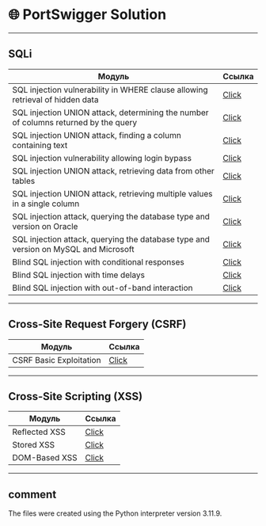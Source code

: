 # 🌐 PortSwigger Solution 

---

##  SQLi
| **Модуль**                        | **Ссылка**           |
|------------------------------------|----------------------|
|  SQL injection vulnerability in WHERE clause allowing retrieval of hidden data             | [Click](./Server%20Side%20Topics/SQLi/SQL%20injection%20vulnerability%20in%20WHERE%20clause%20allowing%20retrieval%20of%20hidden%20data/payload.py)    |
|  SQL injection UNION attack, determining the number of columns returned by the query                   | [Click](./Server%20Side%20Topics/SQLi/SQL%20injection%20UNION%20attack,%20determining%20the%20number%20of%20columns%20returned%20by%20the%20query/payload.py)          |
|  SQL injection UNION attack, finding a column containing text                   | [Click](./Server%20Side%20Topics/SQLi/SQL%20injection%20UNION%20attack,%20finding%20a%20column%20containing%20text/payload.py)          |
|  SQL injection vulnerability allowing login bypass                   | [Click](./Server%20Side%20Topics/SQLi/SQL%20injection%20vulnerability%20allowing%20login%20bypass/payload.py)          |
|  SQL injection UNION attack, retrieving data from other tables                   | [Click](./Server%20Side%20Topics/SQLi/SQL%20injection%20UNION%20attack,%20retrieving%20data%20from%20other%20tables/payload.py)          |
|  SQL injection UNION attack, retrieving multiple values in a single column                   | [Click](./Server%20Side%20Topics/SQLi/SQL%20injection%20UNION%20attack,%20retrieving%20multiple%20values%20in%20a%20single%20column/payload.py)          |
|  SQL injection attack, querying the database type and version on Oracle                   | [Click](./Server%20Side%20Topics/SQLi/SQL%20injection%20attack,%20querying%20the%20database%20type%20and%20version%20on%20Oracle/payload.py)          |
|  SQL injection attack, querying the database type and version on MySQL and Microsoft                   | [Click](./Server%20Side%20Topics/SQLi/SQL%20injection%20attack,%20querying%20the%20database%20type%20and%20version%20on%20MySQL%20and%20Microsoft/payload.py)          |
|  Blind SQL injection with conditional responses                   | [Click](./Server%20Side%20Topics/SQLi/Blind%20SQL%20injection%20with%20conditional%20responses/payload.py)          |
|  Blind SQL injection with time delays                   | [Click](./Server%20Side%20Topics/SQLi/Blind%20SQL%20injection%20with%20time%20delays/payload.py)          |
|  Blind SQL injection with out-of-band interaction                   | [Click](./Server%20Side%20Topics/SQLi/Blind%20SQL%20injection%20with%20out-of-band%20interaction/payload.py)          |



---

##  Cross-Site Request Forgery (CSRF)
| **Модуль**                        | **Ссылка**           |
|------------------------------------|----------------------|
|  CSRF Basic Exploitation         | [Click](./Client%20Side%20Topics/CSRF) |

---

##  Cross-Site Scripting (XSS) 
| **Модуль**                        | **Ссылка**           |
|------------------------------------|----------------------|
|  Reflected XSS                   | [Click](./Client%20Side%20Topics/Reflected%20XSS)           |
|  Stored XSS                      | [Click](./)              |
|  DOM-Based XSS                   | [Click](./Client%20Side%20Topics/DOM%20based%20xss)           |

---

## comment
The files were created using the Python interpreter version 3.11.9.
